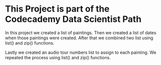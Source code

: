 # This Project is part of the Codecademy Data Scientist Path

In this project we created a list of paintings. Then we created a list of dates when those paintings were created. After that we combined two list using list() and zip() functions.

Lastly we created an audio tour numbers list to assign to each painting. We repeated the process using list() and zip() functions.
